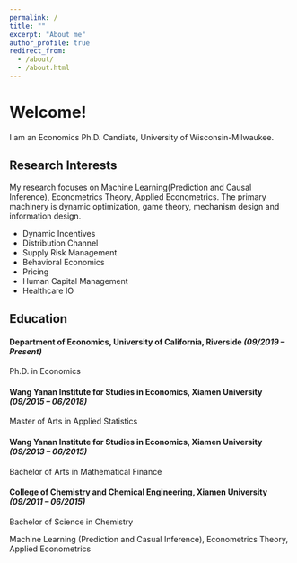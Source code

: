 ```yaml
---
permalink: /
title: ""
excerpt: "About me"
author_profile: true
redirect_from: 
  - /about/
  - /about.html
---
```


# Welcome!

I am an Economics Ph.D. Candiate, University of Wisconsin-Milwaukee. 

## Research Interests

My research focuses on Machine Learning(Prediction and Causal Inference), Econometrics Theory, Applied Econometrics. The primary machinery is dynamic optimization, game theory, mechanism design and information design.

* Dynamic Incentives
* Distribution Channel
* Supply Risk Management
* Behavioral Economics
* Pricing
* Human Capital Management
* Healthcare IO



## Education

#### **Department of Economics, University of California, Riverside** *(09/2019 – Present)*

Ph.D. in Economics

#### **Wang Yanan Institute for Studies in Economics, Xiamen University** *(09/2015 – 06/2018)*

Master of Arts in Applied Statistics

#### **Wang Yanan Institute for Studies in Economics, Xiamen University** *(09/2013 – 06/2015)*

Bachelor of Arts in Mathematical Finance

#### **College of Chemistry and Chemical Engineering, Xiamen University** *(09/2011 – 06/2015)*

Bachelor of Science in Chemistry




Machine Learning (Prediction and Casual Inference), Econometrics Theory, Applied Econometrics 

